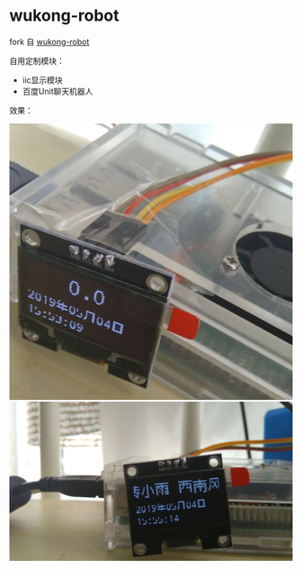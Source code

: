 # wukong-robot

fork 自 [wukong-robot](https://wukong.hahack.com)

自用定制模块：

- iic显示模块
- 百度Unit聊天机器人

效果：

![1](/docs/_static/IMG_20190504_155309.jpg)
![2](/docs/_static/IMG_20190504_155514.jpg)